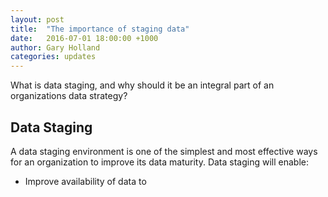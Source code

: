 ```yaml
---
layout: post
title:  "The importance of staging data"
date:   2016-07-01 18:00:00 +1000
author: Gary Holland
categories: updates
---
```


What is data staging, and why should it be an integral part of an organizations data strategy?

Data Staging
---

A data staging environment is one of the simplest and most effective ways for an organization to improve its data maturity.   Data staging will enable:

* Improve availability of data to 
